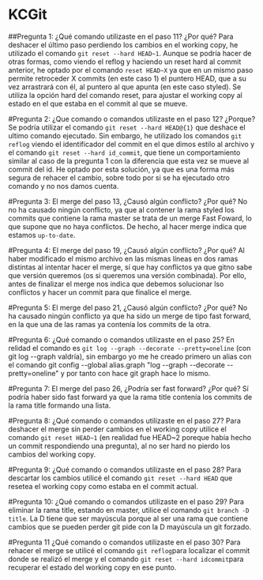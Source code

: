 # KCGit

##Pregunta 1: ¿Qué comando utilizaste en el paso 11? ¿Por qué?
Para deshacer el último paso perdiendo los cambios en el working copy, he 
utilizado el comando `git reset --hard HEAD~1`. Aunque se podría hacer de 
otras formas, como viendo el reflog y haciendo un reset hard al commit 
anterior, he optado por el comando `reset HEAD~X` ya que en un mismo paso 
permite retroceder X commits (en este caso 1) el puntero HEAD, que a su vez 
arrastrará con él, al puntero al que apunta (en este caso styled). Se utiliza 
la opción hard del comando reset, para ajustar el working copy al estado en el
que estaba en el commit al que se mueve.

#Pregunta 2: ¿Que comando o comandos utilizaste en el paso 12? ¿Porque?
Se podría utilizar el comando `git reset --hard HEAD@{1}` que deshace el 
ultimo comando ejecutado. Sin embargo, he utilizado los comandos `git reflog`
viendo el identificador del commit en el que dimos estilo al archivo y el 
comando `git reset --hard id_commit`, que tiene un comportamiento similar al
caso de la pregunta 1 con la diferencia que esta vez se mueve al commit del id.
He optado por esta solución, ya que es una forma más segura de rehacer el 
cambio, sobre todo por si se ha ejecutado otro comando y no nos damos cuenta. 

#Pregunta 3: El merge del paso 13, ¿Causó algún conflicto? ¿Por qué?
No no ha causado ningún conflicto, ya que al contener la rama styled los
commits que contiene la rama master se trata de un merge Fast Foward, lo que 
supone que no haya conflictos. De hecho, al hacer merge indica que estamos
`up-to-date`.

#Pregunta 4: El merge del paso 19, ¿Causó algún conflicto? ¿Por qué?
Al haber modificado el mismo archivo en las mismas líneas en dos ramas 
distintas al intentar hacer el merge, sí que hay conflictos ya que gitno sabe
que versión queremos (os si queremos una versión combinada). Por ello, antes
de finalizar el merge nos indica que debemos solucionar lso conflictos y hacer
un commit para que finalice el merge.

#Pregunta 5: El merge del paso 21, ¿Causó algún conflicto? ¿Por qué?
No ha causado ningún conflicto ya que ha sido un merge de tipo fast forward,  
en la que una de las ramas ya contenía los commits de la otra.

#Pregunta 6: ¿Qué comando o comandos utilizaste en el paso 25?
En relidad el comando es `git log --graph --decorate --pretty=oneline` (con
git log --graph valdría), sin embargo yo me he creado primero un alias con el
comando git config --global alias.graph "log --graph --decorate --pretty=oneline"
y por tanto con hace git graph hace lo mismo.

#Pregunta 7: El merge del paso 26, ¿Podría ser fast forward? ¿Por qué?
Sí podría haber sido fast forward ya que la rama title contenía los commits
de la rama title formando una lista.

#Pregunta 8: ¿Qué comando o comandos utilizaste en el paso 27?
Para deshacer el merge sin perder cambios en el working copy utilice el 
comando `git reset HEAD~1` (en realidad fue HEAD~2 poreque había hecho un 
commit respondiendo una pregunta), al no ser hard no pierdo los cambios del
working copy.

#Pregunta 9: ¿Qué comando o comandos utilizaste en el paso 28?
Para descartar los cambios utilicé el comando `git reset --hard HEAD` que
resetea el working copy como estaba en el commit actual.

#Pregunta 10: ¿Qué comando o comandos utilizaste en el paso 29?
Para eliminar la rama title, estando en master, utilice el comando `git branch
-D title`. La D tiene que ser mayúscula porque al ser una rama que contiene 
cambios que se pueden perder git pide con la D mayúscula un git forzado.

#Pregunta 11 ¿Qué comando o comandos utilizaste en el paso 30?
Para rehacer el merge se utilicé el comando `git reflog`para localizar el 
commit donde se realizó el merge y el comando `git reset --hard idcommit`para 
recuperar el estado del working copy en ese punto. 
